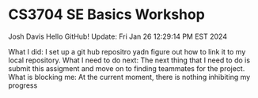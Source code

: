 # CS3704 SE Basics Workshop
Josh Davis
Hello GitHub! Update: Fri Jan 26 12:29:14 PM EST 2024

What I did: I set up a git hub repositro yadn figure out how to link it to my local repository. 
What I need to do next: The next thing that I need to do is submit this assigment and move on to finding teammates for the project. 
What is blocking me: At the current moment, there is nothing inhibiting my progress
